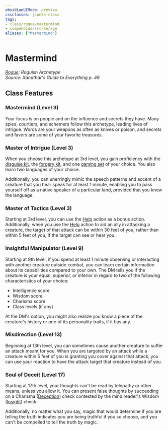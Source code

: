 ```yaml
---
obsidianUIMode: preview
cssclasses: json5e-class
tags:
- class/rogue/mastermind
- compendium/src/5e/xge
aliases: ["Mastermind"]
---
```

# Mastermind
*[Rogue](rogue.md): Roguish Archetype*  
*Source: Xanathar's Guide to Everything p. 46*  


## Class Features

### Mastermind (Level 3)

Your focus is on people and on the influence and secrets they have. Many spies, courtiers, and schemers follow this archetype, leading lives of intrigue. Words are your weapons as often as knives or poison, and secrets and favors are some of your favorite treasures.

### Master of Intrigue (Level 3)

When you choose this archetype at 3rd level, you gain proficiency with the [disguise kit](4-Resources/Compendium/items/disguise-kit.md), the [forgery kit](4-Resources/Compendium/items/forgery-kit.md), and one [gaming set](4-Resources/Compendium/items/gaming-set.md) of your choice. You also learn two languages of your choice.

Additionally, you can unerringly mimic the speech patterns and accent of a creature that you hear speak for at least 1 minute, enabling you to pass yourself off as a native speaker of a particular land, provided that you know the language.

### Master of Tactics (Level 3)

Starting at 3rd level, you can use the [Help](4-Resources/Compendium/rules/actions.md#Help) action as a bonus action. Additionally, when you use the [Help](4-Resources/Compendium/rules/actions.md#Help) action to aid an ally in attacking a creature, the target of that attack can be within 30 feet of you, rather than within 5 feet of you, if the target can see or hear you.

### Insightful Manipulator (Level 9)

Starting at 9th level, if you spend at least 1 minute observing or interacting with another creature outside combat, you can learn certain information about its capabilities compared to your own. The DM tells you if the creature is your equal, superior, or inferior in regard to two of the following characteristics of your choice:

- Intelligence score  
- Wisdom score  
- Charisma score  
- Class levels (if any)  

At the DM's option, you might also realize you know a piece of the creature's history or one of its personality traits, if it has any.

### Misdirection (Level 13)

Beginning at 13th level, you can sometimes cause another creature to suffer an attack meant for you. When you are targeted by an attack while a creature within 5 feet of you is granting you cover against that attack, you can use your reaction to have the attack target that creature instead of you.

### Soul of Deceit (Level 17)

Starting at 17th level, your thoughts can't be read by telepathy or other means, unless you allow it. You can present false thoughts by succeeding on a Charisma ([Deception](4-Resources/Compendium/rules/skills.md#Deception)) check contested by the mind reader's Wisdom ([Insight](4-Resources/Compendium/rules/skills.md#Insight)) check.

Additionally, no matter what you say, magic that would determine if you are telling the truth indicates you are being truthful if you so choose, and you can't be compelled to tell the truth by magic.
